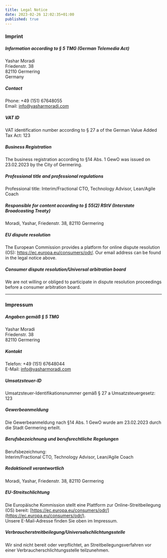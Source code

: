 ```yaml
---
title: Legal Notice
date: 2023-02-26 12:02:35+01:00
published: true
---
```

### Imprint
##### Information according to § 5 TMG (German Telemedia Act)

Yashar Moradi  
Friedenstr. 38  
82110 Germering  
Germany

##### Contact

Phone: +49 (151) 67648055  
Email: info@yasharmoradi.com

##### VAT ID
VAT identification number according to § 27 a of the German Value Added Tax Act:
123

##### Business Registration
The business registration according to §14 Abs. 1 GewO was issued on 23.02.2023 by the City of Germering.

##### Professional title and professional regulations
Professional title:
Interim/Fractional CTO, Technology Advisor, Lean/Agile Coach

##### Responsible for content according to § 55(2) RStV (Interstate Broadcasting Treaty)
Moradi, Yashar, Friedenstr. 38, 82110 Germering

##### EU dispute resolution
The European Commission provides a platform for online dispute resolution (OS): https://ec.europa.eu/consumers/odr/.
Our email address can be found in the legal notice above.

##### Consumer dispute resolution/Universal arbitration board
We are not willing or obliged to participate in dispute resolution proceedings before a consumer arbitration board.

-----

### Impressum

##### Angaben gemäß § 5 TMG

Yashar Moradi  
Friedenstr. 38  
82110 Germering

##### Kontakt

Telefon: +49 (151) 67648044  
E-Mail: info@yasharmoradi.com

##### Umsatzsteuer-ID

Umsatzsteuer-Identifikationsnummer gemäß § 27 a Umsatzsteuergesetz:  
123

##### Gewerbeanmeldung

Die Gewerbeanmeldung nach §14 Abs. 1 GewO wurde am 23.02.2023 durch die Stadt Germering erteilt.

##### Berufsbezeichnung und berufsrechtliche Regelungen

Berufsbezeichnung:  
Interim/Fractional CTO, Technology Advisor, Lean/Agile Coach

##### Redaktionell verantwortlich

Moradi, Yashar, Friedenstr. 38, 82110 Germering

##### EU-Streitschlichtung

Die Europäische Kommission stellt eine Plattform zur Online-Streitbeilegung (OS) bereit: [https://ec.europa.eu/consumers/odr/](https://ec.europa.eu/consumers/odr/).  
Unsere E-Mail-Adresse finden Sie oben im Impressum.

##### Verbraucher­streit­beilegung/Universal­schlichtungs­stelle

Wir sind nicht bereit oder verpflichtet, an Streitbeilegungsverfahren vor einer Verbraucherschlichtungsstelle teilzunehmen.


